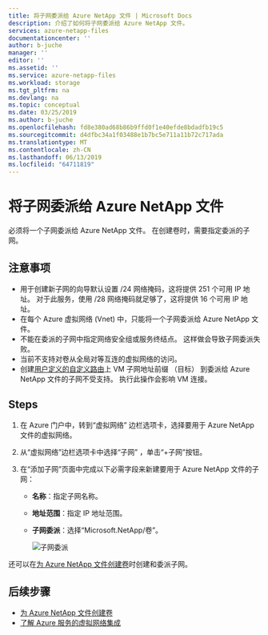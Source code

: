 ```yaml
---
title: 将子网委派给 Azure NetApp 文件 | Microsoft Docs
description: 介绍了如何将子网委派给 Azure NetApp 文件。
services: azure-netapp-files
documentationcenter: ''
author: b-juche
manager: ''
editor: ''
ms.assetid: ''
ms.service: azure-netapp-files
ms.workload: storage
ms.tgt_pltfrm: na
ms.devlang: na
ms.topic: conceptual
ms.date: 03/25/2019
ms.author: b-juche
ms.openlocfilehash: fd8e380ad68b86b9ffd0f1e40efde8bdadfb19c5
ms.sourcegitcommit: d4dfbc34a1f03488e1b7bc5e711a11b72c717ada
ms.translationtype: MT
ms.contentlocale: zh-CN
ms.lasthandoff: 06/13/2019
ms.locfileid: "64711819"
---
```

# <a name="delegate-a-subnet-to-azure-netapp-files"></a>将子网委派给 Azure NetApp 文件 

必须将一个子网委派给 Azure NetApp 文件。   在创建卷时，需要指定委派的子网。

## <a name="considerations"></a>注意事项
* 用于创建新子网的向导默认设置 /24 网络掩码，这将提供 251 个可用 IP 地址。 对于此服务，使用 /28 网络掩码就足够了，这将提供 16 个可用 IP 地址。
* 在每个 Azure 虚拟网络 (Vnet) 中，只能将一个子网委派给 Azure NetApp 文件。
* 不能在委派的子网中指定网络安全组或服务终结点。 这样做会导致子网委派失败。
* 当前不支持对卷从全局对等互连的虚拟网络的访问。
* 创建[用户定义的自定义路由](https://docs.microsoft.com/azure/virtual-network/virtual-networks-udr-overview#custom-routes)上 VM 子网地址前缀 （目标） 到委派给 Azure NetApp 文件的子网不受支持。 执行此操作会影响 VM 连接。

## <a name="steps"></a>Steps 
1.  在 Azure 门户中，转到“虚拟网络”  边栏选项卡，选择要用于 Azure NetApp 文件的虚拟网络。    

1. 从“虚拟网络”边栏选项卡中选择“子网”  ，单击“+子网”按钮。  

1. 在“添加子网”页面中完成以下必需字段来新建要用于 Azure NetApp 文件的子网：
    * **名称**：指定子网名称。
    * **地址范围**：指定 IP 地址范围。
    * **子网委派**：选择“Microsoft.NetApp/卷”。  

      ![子网委派](../media/azure-netapp-files/azure-netapp-files-subnet-delegation.png)
    
还可以在[为 Azure NetApp 文件创建卷](azure-netapp-files-create-volumes.md)时创建和委派子网。 

## <a name="next-steps"></a>后续步骤  
* [为 Azure NetApp 文件创建卷](azure-netapp-files-create-volumes.md)
* [了解 Azure 服务的虚拟网络集成](https://docs.microsoft.com/azure/virtual-network/virtual-network-for-azure-services)


